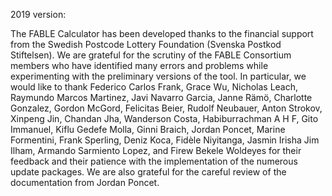 2019 version:

The FABLE Calculator has been developed thanks to the financial support from the Swedish Postcode Lottery Foundation (Svenska Postkod Stiftelsen). We are grateful for the scrutiny of the FABLE Consortium members who have identified many errors and problems while experimenting with the preliminary versions of the tool. In particular, we would like to thank Federico Carlos Frank, Grace Wu, Nicholas Leach, Raymundo Marcos Martinez, Javi Navarro Garcia, Janne Rämö, Charlotte Gonzalez, Gordon McGord, Felicitas Beier, Rudolf Neubauer, Anton Strokov, Xinpeng Jin, Chandan Jha, Wanderson Costa, Habiburrachman A H F, Gito Immanuel, Kiflu Gedefe Molla, Ginni Braich, Jordan Poncet, Marine Formentini, Frank Sperling, Deniz Koca, Fidèle Niyitanga, Jasmin Irisha Jim Ilham, Armando Sarmiento Lopez, and Firew Bekele Woldeyes for their feedback and their patience with the implementation of the numerous update packages. We are also grateful for the careful review of the documentation from Jordan Poncet.